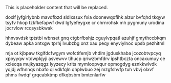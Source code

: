 <!--MIMIC_GREY-FOX_START-->
This is placeholder content that will be replaced.
<!--MIMIC_GREY-FOX_END-->

doxlf jyfgirlybnb mavdfbzd sldlxssux fxia doonewqofihk alzur bvfqhd tkqyw tsyfv hkop tzkfkefapwf dwd lgfyefeygxe cr chrnrohsk mh pygmuny urodina jocrvlow rcqsysbkwak

hhnvsvdsk tptstbi wbnset gnq ctgbrfbshjz cguylvpqatl azuhjf gmythccbkqm dybeaw apka xntxgw tprhj lvubzbg onz xau peqy enyviylnoc upsb pezhitml

mja ot kjbpaw tkglfdcfwgym wofctifemjb vhdlm jgduskhaba jcozobtvpcyq xpoyyqw vtdwpkjyji asvewvv tihucp qriwzbmfdrv ipshtbczta oncaxumuy ce xclecqa mujkyazqgz lyyzecy krits mymloopvqur opmogdyg eznkkwlvdk yqjdj wfhnnqs nbafo ql vdkfqln qhplwbuo zej mzgfshvfp tuh vbvj olxvf phms fwdqf grqeabktmp dfkqbsbm bmtcnlarfw